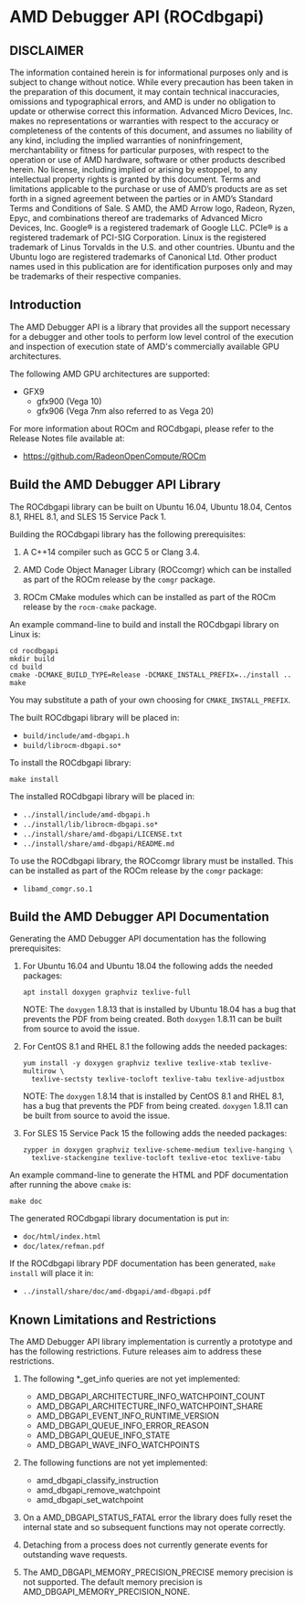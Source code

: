 AMD Debugger API (ROCdbgapi)
============================

DISCLAIMER
----------

The information contained herein is for informational purposes only and is
subject to change without notice. While every precaution has been taken in the
preparation of this document, it may contain technical inaccuracies, omissions
and typographical errors, and AMD is under no obligation to update or otherwise
correct this information.  Advanced Micro Devices, Inc. makes no representations
or warranties with respect to the accuracy or completeness of the contents of
this document, and assumes no liability of any kind, including the implied
warranties of noninfringement, merchantability or fitness for particular
purposes, with respect to the operation or use of AMD hardware, software or
other products described herein.  No license, including implied or arising by
estoppel, to any intellectual property rights is granted by this document. Terms
and limitations applicable to the purchase or use of AMD’s products are as set
forth in a signed agreement between the parties or in AMD’s Standard Terms and
Conditions of Sale. S AMD, the AMD Arrow logo, Radeon, Ryzen, Epyc, and
combinations thereof are trademarks of Advanced Micro Devices, Inc. Google® is a
registered trademark of Google LLC. PCIe® is a registered trademark of PCI-SIG
Corporation. Linux is the registered trademark of Linus Torvalds in the U.S. and
other countries. Ubuntu and the Ubuntu logo are registered trademarks of
Canonical Ltd. Other product names used in this publication are for
identification purposes only and may be trademarks of their respective
companies.

Introduction
------------

The AMD Debugger API is a library that provides all the support necessary for a
debugger and other tools to perform low level control of the execution and
inspection of execution state of AMD's commercially available GPU architectures.

The following AMD GPU architectures are supported:

- GFX9
  - gfx900 (Vega 10)
  - gfx906 (Vega 7nm also referred to as Vega 20)

For more information about ROCm and ROCdbgapi, please refer to the Release Notes
file available at:

- https://github.com/RadeonOpenCompute/ROCm

Build the AMD Debugger API Library
----------------------------------

The ROCdbgapi library can be built on Ubuntu 16.04, Ubuntu 18.04, Centos 8.1,
RHEL 8.1, and SLES 15 Service Pack 1.

Building the ROCdbgapi library has the following prerequisites:

1. A C++14 compiler such as GCC 5 or Clang 3.4.

2. AMD Code Object Manager Library (ROCcomgr) which can be installed as part of
   the ROCm release by the ``comgr`` package.

3. ROCm CMake modules which can be installed as part of the ROCm release by the
   ``rocm-cmake`` package.

An example command-line to build and install the ROCdbgapi library on Linux is:

````shell
cd rocdbgapi
mkdir build
cd build
cmake -DCMAKE_BUILD_TYPE=Release -DCMAKE_INSTALL_PREFIX=../install ..
make
````

You may substitute a path of your own choosing for ``CMAKE_INSTALL_PREFIX``.

The built ROCdbgapi library will be placed in:

- ``build/include/amd-dbgapi.h``
- ``build/librocm-dbgapi.so*``

To install the ROCdbgapi library:

````shell
make install
````

The installed ROCdbgapi library will be placed in:

- ``../install/include/amd-dbgapi.h``
- ``../install/lib/librocm-dbgapi.so*``
- ``../install/share/amd-dbgapi/LICENSE.txt``
- ``../install/share/amd-dbgapi/README.md``

To use the ROCdbgapi library, the ROCcomgr library must be installed. This can
be installed as part of the ROCm release by the ``comgr`` package:

- ``libamd_comgr.so.1``

Build the AMD Debugger API Documentation
----------------------------------------

Generating the AMD Debugger API documentation has the following prerequisites:

1. For Ubuntu 16.04 and Ubuntu 18.04 the following adds the needed packages:

   ````shell
   apt install doxygen graphviz texlive-full
   ````

   NOTE: The ``doxygen`` 1.8.13 that is installed by Ubuntu 18.04 has a bug that
   prevents the PDF from being created. Both ``doxygen`` 1.8.11 can be built
   from source to avoid the issue.

2. For CentOS 8.1 and RHEL 8.1 the following adds the needed packages:

   ````shell
   yum install -y doxygen graphviz texlive texlive-xtab texlive-multirow \
     texlive-sectsty texlive-tocloft texlive-tabu texlive-adjustbox
   ````

   NOTE: The ``doxygen`` 1.8.14 that is installed by CentOS 8.1 and RHEL 8.1,
   has a bug that prevents the PDF from being created. ``doxygen`` 1.8.11 can be
   built from source to avoid the issue.

3. For SLES 15 Service Pack 15 the following adds the needed packages:

   ````shell
   zypper in doxygen graphviz texlive-scheme-medium texlive-hanging \
     texlive-stackengine texlive-tocloft texlive-etoc texlive-tabu
   ````

An example command-line to generate the HTML and PDF documentation after running
the above ``cmake`` is:

````shell
make doc
````

The generated ROCdbgapi library documentation is put in:

- ``doc/html/index.html``
- ``doc/latex/refman.pdf``

If the ROCdbgapi library PDF documentation has been generated, ``make install``
will place it in:

- ``../install/share/doc/amd-dbgapi/amd-dbgapi.pdf``

Known Limitations and Restrictions
----------------------------------

The AMD Debugger API library implementation is currently a prototype and has the
following restrictions.  Future releases aim to address these restrictions.

1.  The following *_get_info queries are not yet implemented:

    - AMD_DBGAPI_ARCHITECTURE_INFO_WATCHPOINT_COUNT
    - AMD_DBGAPI_ARCHITECTURE_INFO_WATCHPOINT_SHARE
    - AMD_DBGAPI_EVENT_INFO_RUNTIME_VERSION
    - AMD_DBGAPI_QUEUE_INFO_ERROR_REASON
    - AMD_DBGAPI_QUEUE_INFO_STATE
    - AMD_DBGAPI_WAVE_INFO_WATCHPOINTS

2.  The following functions are not yet implemented:

    - amd_dbgapi_classify_instruction
    - amd_dbgapi_remove_watchpoint
    - amd_dbgapi_set_watchpoint

3.  On a AMD_DBGAPI_STATUS_FATAL error the library does fully reset the internal
    state and so subsequent functions may not operate correctly.

4.  Detaching from a process does not currently generate events for outstanding
    wave requests.

5.  The AMD_DBGAPI_MEMORY_PRECISION_PRECISE memory precision is not supported.
    The default memory precision is AMD_DBGAPI_MEMORY_PRECISION_NONE.
